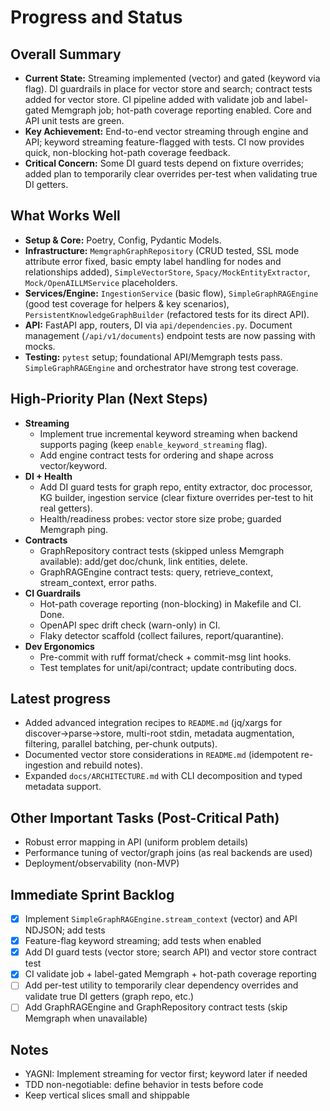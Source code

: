 # Progress and Status

## Overall Summary
- **Current State:** Streaming implemented (vector) and gated (keyword via flag). DI guardrails in place for vector store and search; contract tests added for vector store. CI pipeline added with validate job and label-gated Memgraph job; hot-path coverage reporting enabled. Core and API unit tests are green.
- **Key Achievement:** End-to-end vector streaming through engine and API; keyword streaming feature-flagged with tests. CI now provides quick, non-blocking hot-path coverage feedback.
- **Critical Concern:** Some DI guard tests depend on fixture overrides; added plan to temporarily clear overrides per-test when validating true DI getters.

## What Works Well
- **Setup & Core:** Poetry, Config, Pydantic Models.
- **Infrastructure:** `MemgraphGraphRepository` (CRUD tested, SSL mode attribute error fixed, basic empty label handling for nodes and relationships added), `SimpleVectorStore`, `Spacy/MockEntityExtractor`, `Mock/OpenAILLMService` placeholders.
- **Services/Engine:** `IngestionService` (basic flow), `SimpleGraphRAGEngine` (good test coverage for helpers & key scenarios), `PersistentKnowledgeGraphBuilder` (refactored tests for its direct API).
- **API:** FastAPI app, routers, DI via `api/dependencies.py`. Document management (`/api/v1/documents`) endpoint tests are now passing with mocks.
- **Testing:** `pytest` setup; foundational API/Memgraph tests pass. `SimpleGraphRAGEngine` and orchestrator have strong test coverage.

## High-Priority Plan (Next Steps)
- **Streaming**
  - Implement true incremental keyword streaming when backend supports paging (keep `enable_keyword_streaming` flag).
  - Add engine contract tests for ordering and shape across vector/keyword.
- **DI + Health**
  - Add DI guard tests for graph repo, entity extractor, doc processor, KG builder, ingestion service (clear fixture overrides per-test to hit real getters).
  - Health/readiness probes: vector store size probe; guarded Memgraph ping.
- **Contracts**
  - GraphRepository contract tests (skipped unless Memgraph available): add/get doc/chunk, link entities, delete.
  - GraphRAGEngine contract tests: query, retrieve_context, stream_context, error paths.
- **CI Guardrails**
  - Hot-path coverage reporting (non-blocking) in Makefile and CI. Done.
  - OpenAPI spec drift check (warn-only) in CI.
  - Flaky detector scaffold (collect failures, report/quarantine).
- **Dev Ergonomics**
  - Pre-commit with ruff format/check + commit-msg lint hooks.
  - Test templates for unit/api/contract; update contributing docs.

## Latest progress
- Added advanced integration recipes to `README.md` (jq/xargs for discover→parse→store, multi-root stdin, metadata augmentation, filtering, parallel batching, per-chunk outputs).
- Documented vector store considerations in `README.md` (idempotent re-ingestion and rebuild notes).
- Expanded `docs/ARCHITECTURE.md` with CLI decomposition and typed metadata support.

## Other Important Tasks (Post-Critical Path)
- Robust error mapping in API (uniform problem details)
- Performance tuning of vector/graph joins (as real backends are used)
- Deployment/observability (non-MVP)

## Immediate Sprint Backlog
- [x] Implement `SimpleGraphRAGEngine.stream_context` (vector) and API NDJSON; add tests
- [x] Feature-flag keyword streaming; add tests when enabled
- [x] Add DI guard tests (vector store; search API) and vector store contract test
- [x] CI validate job + label-gated Memgraph + hot-path coverage reporting
- [ ] Add per-test utility to temporarily clear dependency overrides and validate true DI getters (graph repo, etc.)
- [ ] Add GraphRAGEngine and GraphRepository contract tests (skip Memgraph when unavailable)

## Notes
- YAGNI: Implement streaming for vector first; keyword later if needed
- TDD non-negotiable: define behavior in tests before code
- Keep vertical slices small and shippable
